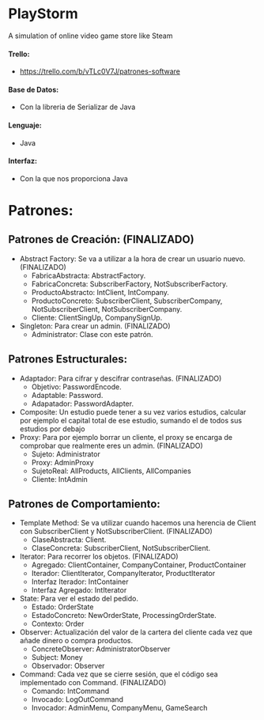 # PlayStorm
A simulation of online video game store like Steam

#### Trello:
 - https://trello.com/b/vTLc0V7J/patrones-software
 
#### Base de Datos:
 - Con la libreria de Serializar de Java
#### Lenguaje:
 - Java
#### Interfaz:
 - Con la que nos proporciona Java
 
# Patrones:

## Patrones de Creación: (FINALIZADO)
 - Abstract Factory: Se va a utilizar a la hora de crear un usuario nuevo. (FINALIZADO)
   - FabricaAbstracta: AbstractFactory.
   - FabricaConcreta: SubscriberFactory, NotSubscriberFactory.
   - ProductoAbstracto: IntClient, IntCompany.
   - ProductoConcreto: SubscriberClient, SubscriberCompany, NotSubscriberClient, NotSubscriberCompany.
   - Cliente: ClientSingUp, CompanySignUp.
 - Singleton: Para crear un admin. (FINALIZADO)
   - Administrator: Clase con este patrón.
 
## Patrones Estructurales:
 - Adaptador: Para cifrar y descifrar contraseñas. (FINALIZADO)
   - Objetivo: PasswordEncode.
   - Adaptable: Password.
   - Adapatador: PasswordAdapter.
 - Composite: Un estudio puede tener a su vez varios estudios,  calcular por ejemplo el capital total de ese estudio, sumando el de todos sus estudios por debajo
 - Proxy: Para por ejemplo borrar un cliente, el proxy se encarga de comprobar que realmente eres un admin. (FINALIZADO)
   - Sujeto: Administrator
   - Proxy: AdminProxy
   - SujetoReal: AllProducts, AllClients, AllCompanies
   - Cliente: IntAdmin
 
## Patrones de Comportamiento:
 - Template Method: Se va utilizar cuando hacemos una herencia de Client con SubscriberClient y NotSubscriberClient. (FINALIZADO)
   - ClaseAbstracta: Client.
   - ClaseConcreta: SubscriberClient, NotSubscriberClient.
 - Iterator: Para recorrer los objetos. (FINALIZADO)
   - Agregado: ClientContainer, CompanyContainer, ProductContainer
   - Iterador: ClientIterator, CompanyIterator, ProductIterator
   - Interfaz Iterador: IntContainer 
   - Interfaz Agregado:  IntIterator
 - State: Para ver el estado del pedido.
   - Estado: OrderState
   - EstadoConcreto: NewOrderState, ProcessingOrderState.
   - Contexto: Order
 - Observer: Actualización del valor de la cartera del cliente cada vez que añade dinero o compra productos.
   - ConcreteObserver: AdministratorObserver
   - Subject: Money
   - Observador: Observer
 - Command: Cada vez que se cierre sesión, que el código sea implementado con Command. (FINALIZADO)
   - Comando: IntCommand
   - Invocado: LogOutCommand
   - Invocador: AdminMenu, CompanyMenu, GameSearch
